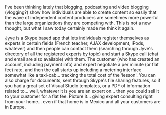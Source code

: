 I've been thinking lately that blogging, podcasting and video blogging (vlogging?) show how individuals are able to create content so easily that the wave of independent content producers are sometimes more powerful than the large organizations they are competing with. This is not a new thought, but what I saw today certainly made me think it again.

[Jyve](http://www.jyve.com/) is a Skype based app that lets individuals register themselves as experts in certain fields (French teacher, AJAX development, iPods, whatever) and then people can contact them (searching through Jyve's directory of all the registered experts by topic) and start a Skype call (chat and email are also available) with them. The customer (who has created an account, including payment info) and expert negotiate a per minute (or flat fee) rate, and then the call starts up including a metering interface somewhat like a taxi-cab... tracking the total cost of the &#8216;lesson'. You can also charge for documents, sent through Skype's file sharing features, so if you had a great set of Visual Studio templates, or a PDF of information related to... well, whatever it is you are an expert on... then you could sell it to your customer for a flat fee. Picture it... giving expert consulting right from your home... even if that home is in Mexico and all your customers are in Europe.